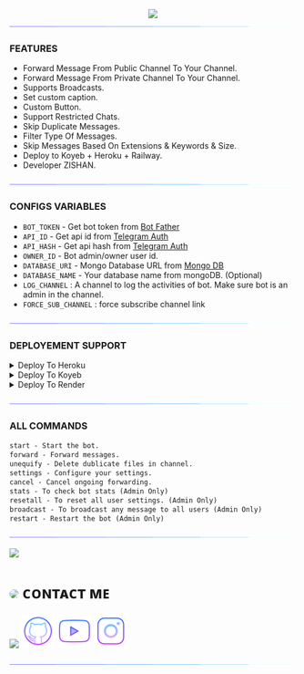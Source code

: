 <p align="center">
<img src="https://graph.org/file/e223aea8aca83e99162bb.jpg"/>
<img src="https://github.com/AnonymousX1025/AnonymousX1025/blob/master/resources/hr.gif"/>

### FEATURES
 - Forward Message From Public Channel To Your Channel.
 - Forward Message From Private Channel To Your Channel.
 - Supports Broadcasts.
 - Set custom caption.
 - Custom Button.
 - Support Restricted Chats.
 - Skip Duplicate Messages.
 - Filter Type Of Messages.
 - Skip Messages Based On Extensions & Keywords & Size.
 - Deploy to Koyeb + Heroku + Railway.
 - Developer ZISHAN.

<img src="https://github.com/AnonymousX1025/AnonymousX1025/blob/master/resources/hr.gif"/>


### CONFIGS VARIABLES

* `BOT_TOKEN` - Get bot token from <a href="https://t.me/BotFather" target="/blank">Bot Father</a>
* `API_ID` - Get api id from <a href="https://my.telegram.org" target="/blank">Telegram Auth</a>
* `API_HASH` - Get api hash from <a href="https://my.telegram.org" target="/blank">Telegram Auth</a>
* `OWNER_ID` - Bot admin/owner user id.
* `DATABASE_URI` - Mongo Database URL from <a href="https://cloud.mongodb.com" target="/blank">Mongo DB</a>
* `DATABASE_NAME` - Your database name from mongoDB. (Optional)
* `LOG_CHANNEL` : A channel to log the activities of bot. Make sure bot is an admin in the channel.
* `FORCE_SUB_CHANNEL` : force subscribe channel link

<img src="https://github.com/AnonymousX1025/AnonymousX1025/blob/master/resources/hr.gif"/>



### DEPLOYEMENT SUPPORT

<details><summary>Deploy To Heroku</summary>
<p>
<br>
<a href="https://heroku.com/deploy?template=https://github.com/MRDarkOwl2K25/Forward-Bott">
  <img src="https://www.herokucdn.com/deploy/button.svg" alt="Deploy">
</a>
</p>
</details>
<details><summary>Deploy To Koyeb</summary>
<br>
  
[![Deploy to Koyeb](https://www.koyeb.com/static/images/deploy/button.svg)](https://app.koyeb.com/deploy?type=git&repository=github.com/Jisshubot/Jisshu-forward-bot&branch=main&name=Jisshu-forward-bot)
</details>

<details><summary>Deploy To Render</summary>

<br>
<a href="https://render.com/deploy?repo=https://github.com/Jisshubot/Jisshu-forward-bot">
<img src="https://render.com/images/deploy-to-render-button.svg" alt="Deploy to Render">
</a>
</details>

[<img src="https://github.com/AnonymousX1025/AnonymousX1025/blob/master/resources/hr.gif"/>](https://github.com/Jisshubot)


### ALL COMMANDS

```
start - Start the bot.
forward - Forward messages.
unequify - Delete dublicate files in channel.
settings - Configure your settings.
cancel - Cancel ongoing forwarding.
stats - To check bot stats (Admin Only)
resetall - To reset all user settings. (Admin Only)
broadcast - To broadcast any message to all users (Admin Only)
restart - Restart the bot (Admin Only)
```

[<img src="https://github.com/AnonymousX1025/AnonymousX1025/blob/master/resources/hr.gif"/>](https://github.com/Jisshubot)

<img src="https://github.com/Jisshubot/Jisshubot/blob/master/resources/hr.gif"/>
<h1> <img src="https://graph.org/file/9b3bac6be700d65e96c7b.jpg" width="70px" style="border-radius: 50%"> ᴄᴏɴᴛᴀᴄᴛ ᴍᴇ </h1>
  
[<img src="https://raw.githubusercontent.com/Jisshubot/Jisshubot/master/resources/telegram_icon.png" width="60px">](https://telegram.im/@JISSHU_BOTS) [<img src="https://raw.githubusercontent.com/AnonymousX1025/AnonymousX1025/master/resources/github_icon.png" width="60px">](https://github.com/Jisshubot) [<img src="https://raw.githubusercontent.com/AnonymousX1025/AnonymousX1025/master/resources/youtube_icon.png" width="60px">](https://www.youtube.com/@JISSHU-BOTS) [<img src="https://github.com/AnonymousX1025/AnonymousX1025/blob/master/resources/insta_icon.png" width="60px">](https://instagram.com/Zishan_khan565)

[<img src="https://github.com/AnonymousX1025/AnonymousX1025/blob/master/resources/hr.gif"/>](https://github.com/Jisshubot)

